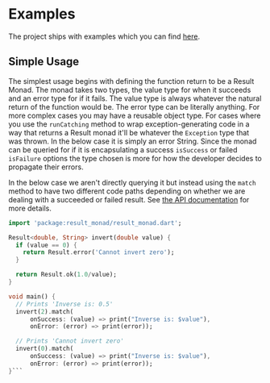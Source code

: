 # Examples

The project ships with examples which you can find 
[here](https://gitlab.com/HankG/dart-result-monad/-/tree/main/example).

## Simple Usage

The simplest usage begins with defining the function return to be a 
Result Monad. The monad takes two types, the value type for when it
succeeds and an error type for if it fails. The value type is always
whatever the natural return of the function would be. The error type
can be literally anything. For more complex cases you may have a 
reusable object type. For cases where you use the `runCatching` 
method to wrap exception-generating code in a way that returns a 
Result monad it'll be whatever the `Exception` type that was thrown.
In the below case it is simply an error String. Since the monad 
can be queried for if it is encapsulating a success `isSuccess` or
failed `isFailure` options the type chosen is more for how the
developer decides to propagate their errors.

In the below case we aren't directly querying it but instead using
the `match` method to have two different code paths depending on
whether we are dealing with a succeeded or failed result. See
[the API documentation](https://pub.dev/documentation/result_monad/latest/)
for more details.

```dart
import 'package:result_monad/result_monad.dart';

Result<double, String> invert(double value) {
  if (value == 0) {
    return Result.error('Cannot invert zero');
  }

  return Result.ok(1.0/value);
}

void main() {
  // Prints 'Inverse is: 0.5'
  invert(2).match(
      onSuccess: (value) => print("Inverse is: $value"),
      onError: (error) => print(error));

  // Prints 'Cannot invert zero'
  invert(0).match(
      onSuccess: (value) => print("Inverse is: $value"),
      onError: (error) => print(error));
}```